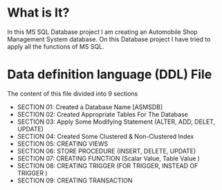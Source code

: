 # What is It?
In this MS SQL Database project I am creating an Automobile Shop Management System database. On this Database project I have tried to apply all the functions of MS SQL. 

# Data definition language (DDL) File
The content of this file divided into 9 sections
* SECTION 01: Created a Database Name [ASMSDB]
* SECTION 02: Created Appropriate Tables For The Database
* SECTION 03: Apply Some Modifying Statement (ALTER, ADD, DELET, UPDATE)
* SECTION 04: Created Some Clustered & Non-Clustered Index
* SECTION 05: CREATING VIEWS
* SECTION 06: STORE PROCEDURE (INSERT, DELETE, UPDATE)
* SECTION 07: CREATING FUNCTION (Scalar Value, Table  Value )
* SECTION 08: CREATING TRIGGER (FOR TRIGGER, INSTEAD OF TRIGGER )
* SECTION 09: CREATING TRANSACTION

